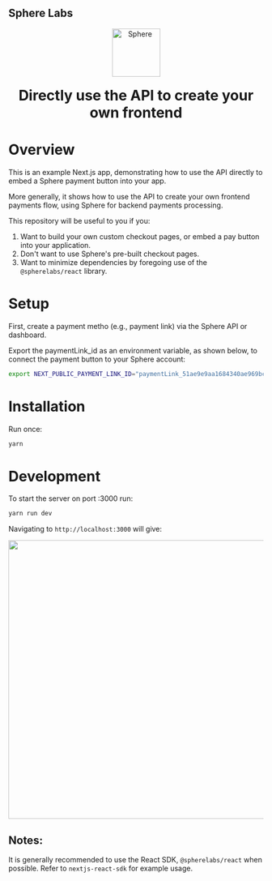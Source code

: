 ## Sphere Labs

<div align="center">
    <a>
        <img alt="Sphere" src="https://avatars.githubusercontent.com/u/109333730?s=200&v=4" width="95"/>
    </a>
  <h1 style="margin-top:20px;">Directly use the API to create your own frontend</h1>
</div>

# Overview

This is an example Next.js app, demonstrating how to use the API directly to embed a Sphere payment button into your app.

More generally, it shows how to use the API to create your own frontend payments flow, using Sphere for backend payments processing.

This repository will be useful to you if you:

1. Want to build your own custom checkout pages, or embed a pay button into your application.
1. Don't want to use Sphere's pre-built checkout pages.
1. Want to minimize dependencies by foregoing use of the `@spherelabs/react` library.

# Setup

First, create a payment metho (e.g., payment link) via the Sphere API or dashboard. 

Export the paymentLink_id as an environment variable, as shown below, to connect the payment button to your Sphere account:

```bash
export NEXT_PUBLIC_PAYMENT_LINK_ID="paymentLink_51ae9e9aa1684340ae969bc1b23f540d"
```

# Installation

Run once:

```bash
yarn
```

# Development

To start the server on port :3000 run:

```bash
yarn run dev
```

Navigating to `http://localhost:3000` will give:

<div align="center">
<img src="../assets/nestjs-react.png" width="800" height="550"/>
</div>

## Notes:

It is generally recommended to use the React SDK, `@spherelabs/react` when possible. Refer to `nextjs-react-sdk` for example usage.
